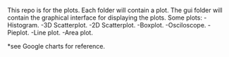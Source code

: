 This repo is for the plots.
Each folder will contain a plot. The gui folder will contain the graphical interface for 
displaying the plots.
Some plots:
	-Histogram.
	-3D Scatterplot.
	-2D Scatterplot.
	-Boxplot.
	-Osciloscope.
	-Pieplot.
	-Line plot.
	-Area plot.

*see Google charts for reference.

